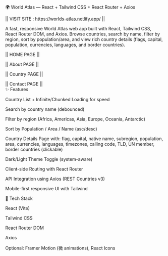 🌍 World Atlas — React + Tailwind CSS + React Router + Axios


|| VISIT SITE : https://worlds-atlas.netlify.app/ ||

A fast, responsive World Atlas web app built with React, Tailwind CSS, React Router DOM, and Axios. Browse countries, search by name, filter by region, sort by population/area, and view rich country details (flags, capital, population, currencies, languages, and border countries).

|| HOME PAGE ||
<img src="https://blogger.googleusercontent.com/img/b/R29vZ2xl/AVvXsEh2hZH40WmOUqZ_Fp-5TKOUry1d8pSPDuRbHXaeGtLAcIhRes4ZKaVQ4duyz44m0Vd9Rp5j9kdhztbUUHC_U5_chx5tJjuSxY3FDFCXlq0_g9Wt1-sOIeYM970KcXRHPKC_CuYhxL3ztm437MvIvURv3Lp-BYku-T1Cg7fcWdploxaCVQSLOvFRCVd9Wt1o/s1771/Screenshot%202025-08-30%20072853.png" alt=""> <br/>

|| About PAGE ||
<img src="https://blogger.googleusercontent.com/img/b/R29vZ2xl/AVvXsEjnxeUGPfbEKriRa8gD6dlDPEN-cOQnkaGV3a_9OOBsnXdb16U-MJUNeszyEK_uxOdv1NHinAMWg7yBnreUdll_DPClVfLSu_QGWmuukWm6XVoCRp1-ymVP3t5wv_aWia0GGYAWNSjnKssbHdobftH-v6JMd9ZI7i2YWoxa6w47fsNDlD7QWWN0h5nYABUC/s1819/Screenshot%202025-08-30%20072908.png" alt=""> <br/>

|| Country PAGE ||
<img src="https://blogger.googleusercontent.com/img/b/R29vZ2xl/AVvXsEiGr-LNWcDrY_ryPIPq5T-4xaW4Y1m9xCH2aGJYNAFqh-h_L2Nyy1Rx4odFtEnt3lU-5NxPjAhhJuQGcvVhQ1zSpOrZivVE6-U2w0aALpdoBa64NUMad_iNmNhFPN8u_wJJtk1OvtHASgrtIHrP3LU-tua7TOR957gmxCgh05-JYIGVfcOsW1T2q4hZDMSL/s1808/Screenshot%202025-08-30%20072920.png" alt=""> <br/>

|| Contact PAGE ||
<img src="https://blogger.googleusercontent.com/img/b/R29vZ2xl/AVvXsEjAT43pv1pSM6hLcdZrVhn_iQg3_B3bDsReNy724a4aWH03mi-b7c73MUoV_nhhRD9j8gGwCJ-k7Tc_uo9rdi-KNJvsE4SP9sqNBcKuFG1_DAuKN3_hFBTBoDxhMTd9NF8XkqUVpYEEKXxbt3XwgZC26utgHy9X-2S4W0x4ee9ltNxupWYDz08PRfUHtJct/s1772/Screenshot%202025-08-30%20072932.png" alt=""> <br/>
✨ Features

Country List + Infinite/Chunked Loading for speed

Search by country name (debounced)

Filter by region (Africa, Americas, Asia, Europe, Oceania, Antarctic)

Sort by Population / Area / Name (asc/desc)

Country Details Page with: flag, capital, native name, subregion, population, area, currencies, languages, timezones, calling code, TLD, UN member, border countries (clickable)

Dark/Light Theme Toggle (system-aware)

Client-side Routing with React Router

API Integration using Axios (REST Countries v3)

Mobile-first responsive UI with Tailwind

🧱 Tech Stack

React (Vite)

Tailwind CSS

React Router DOM

Axios

Optional: Framer Motion (微 animations), React Icons
